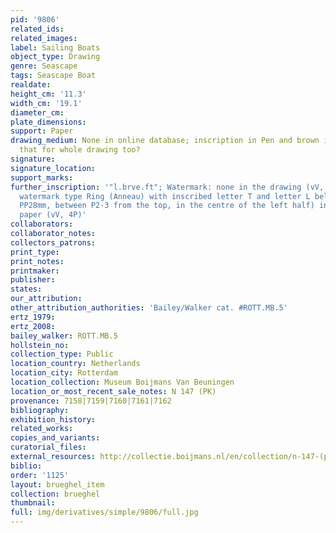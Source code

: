 ```yaml
---
pid: '9806'
related_ids: 
related_images: 
label: Sailing Boats
object_type: Drawing
genre: Seascape
tags: Seascape Boat
realdate: 
height_cm: '11.3'
width_cm: '19.1'
diameter_cm: 
plate_dimensions: 
support: Paper
drawing_medium: None in online database; inscription in Pen and brown ink, so assume
  that for whole drawing too?
signature: 
signature_location: 
support_marks: 
further_inscription: '"l.brve.ft"; Watermark: none in the drawing (vV, 8P, fine),
  watermark type Ring (Anneau) with inscribed letter T and letter L below (50x25mm,
  PP28mm, between P2-3 from the top, in the centre of the left half) in the backing
  paper (vV, 4P)'
collaborators: 
collaborator_notes: 
collectors_patrons: 
print_type: 
print_notes: 
printmaker: 
publisher: 
states: 
our_attribution: 
other_attribution_authorities: 'Bailey/Walker cat. #ROTT.MB.5'
ertz_1979: 
ertz_2008: 
bailey_walker: ROTT.MB.5
hollstein_no: 
collection_type: Public
location_country: Netherlands
location_city: Rotterdam
location_collection: Museum Boijmans Van Beuningen
location_or_most_recent_sale_notes: N 147 (PK)
provenance: 7158|7159|7160|7161|7162
bibliography: 
exhibition_history: 
related_works: 
copies_and_variants: 
curatorial_files: 
external_resources: http://collectie.boijmans.nl/en/collection/n-147-(pk)
biblio: 
order: '1125'
layout: brueghel_item
collection: brueghel
thumbnail: 
full: img/derivatives/simple/9806/full.jpg
---
```

